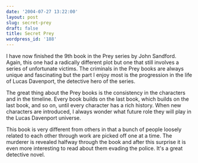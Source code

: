 ```yaml
---
date: '2004-07-27 13:22:00'
layout: post
slug: secret-prey
draft: false
title: Secret Prey
wordpress_id: '188'
---
```


I have now finished the 9th book in the Prey series by John Sandford. Again, this one had a radically different plot but one that still involves a series of unfortunate victims. The criminals in the Prey books are always unique and fascinating but the part I enjoy most is the progression in the life of Lucas Davenport, the detective hero of the series.  

  

The great thing about the Prey books is the consistency in the characters and in the timeline. Every book builds on the last book, which builds on the last book, and so on, until every character has a rich history. When new characters are introduced, I always wonder what future role they will play in the Lucas Davenport universe.  

  

This book is very different from others in that a bunch of people loosely related to each other through work are picked off one at a time. The murderer is revealed halfway through the book and after this surprise it is even more interesting to read about them evading the police. It's a great detective novel.

